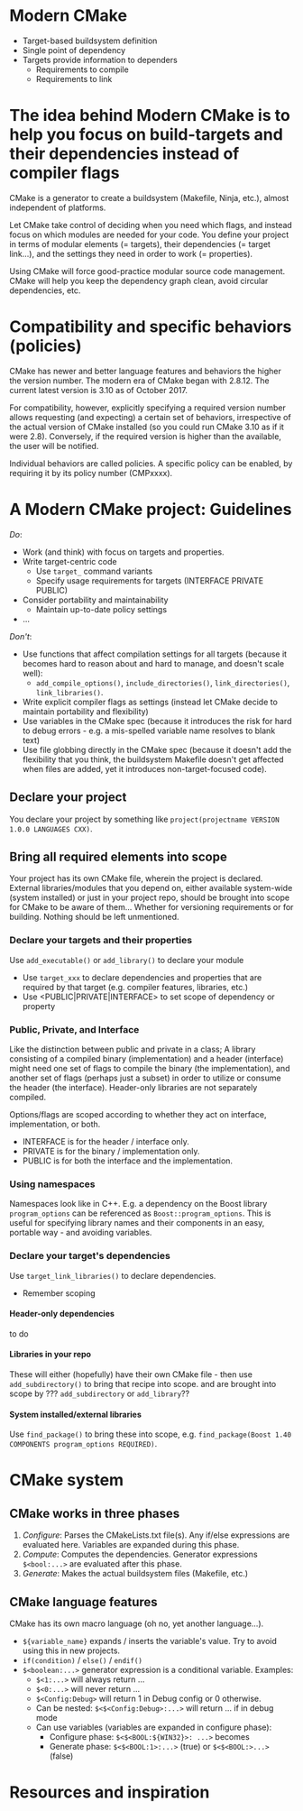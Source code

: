 
# Modern CMake
* Target-based buildsystem definition
* Single point of dependency
* Targets provide information to dependers
    * Requirements to compile
    * Requirements to link

# The idea behind Modern CMake is to help you focus on build-targets and their dependencies instead of compiler flags
CMake is a generator to create a buildsystem (Makefile, Ninja, etc.), almost independent of platforms.

Let CMake take control of deciding when you need which flags, and instead focus on which modules are needed for your code. You define your project in terms of modular elements (= targets), their dependencies (= target link...), and the settings they need in order to work (= properties).

Using CMake will force good-practice modular source code management. CMake will help you keep the dependency graph clean, avoid circular dependencies, etc.

# Compatibility and specific behaviors (policies)
CMake has newer and better language features and behaviors the higher the version number. The modern era of CMake began with 2.8.12. The current latest version is 3.10 as of October 2017.

For compatibility, however, explicitly specifying a required version number allows requesting (and expecting) a certain set of behaviors, irrespective of the actual version of CMake installed (so you could run CMake 3.10 as if it were 2.8). Conversely, if the required version is higher than the available, the user will be notified.

Individual behaviors are called policies. A specific policy can be enabled, by requiring it by its policy number (CMPxxxx).

# A Modern CMake project: Guidelines
_Do_:
* Work (and think) with focus on targets and properties.
* Write target-centric code
    * Use `target_` command variants
    * Specify usage requirements for targets (INTERFACE PRIVATE PUBLIC)
* Consider portability and maintainability
    * Maintain up-to-date policy settings
* ...

_Don't_:
* Use functions that affect compilation settings for all targets (because it becomes hard to reason about and hard to manage, and doesn't scale well):
    * `add_compile_options()`, `include_directories()`, `link_directories()`, `link_libraries()`.
* Write explicit compiler flags as settings (instead let CMake decide to maintain portability and flexibility)
* Use variables in the CMake spec (because it introduces the risk for hard to debug errors - e.g. a mis-spelled variable name resolves to blank text)
* Use file globbing directly in the CMake spec (because it doesn't add the flexibility that you think, the buildsystem Makefile doesn't get affected when files are added, yet it introduces non-target-focused code).

## Declare your project
You declare your project by something like `project(projectname VERSION 1.0.0 LANGUAGES CXX)`.

## Bring all required elements into scope
Your project has its own CMake file, wherein the project is declared. External libraries/modules that you depend on, either available system-wide (system installed) or just in your project repo, should be brought into scope for CMake to be aware of them... Whether for versioning requirements or for building. Nothing should be left unmentioned.

### Declare your targets and their properties
Use `add_executable()` or `add_library()` to declare your module
* Use `target_xxx` to declare dependencies and properties that are required by that target (e.g. compiler features, libraries, etc.)
* Use <PUBLIC|PRIVATE|INTERFACE> to set scope of dependency or property

### Public, Private, and Interface
Like the distinction between public and private in a class; A library consisting of a compiled binary (implementation) and a header (interface)  might need one set of flags to compile the binary (the implementation), and another set of flags (perhaps just a subset) in order to utilize or consume the header (the interface). Header-only libraries are not separately compiled.

Options/flags are scoped according to whether they act on interface, implementation, or both.
* INTERFACE is for the header / interface only.
* PRIVATE is for the binary / implementation only.
* PUBLIC is for both the interface and the implementation.

### Using namespaces
Namespaces look like in C++. E.g. a dependency on the Boost library `program_options` can be referenced as `Boost::program_options`. This is useful for specifying library names and their components in an easy, portable way - and avoiding variables.

### Declare your target's dependencies
Use `target_link_libraries()` to declare dependencies.
* Remember scoping

#### Header-only dependencies
to do

#### Libraries in your repo
These will either (hopefully) have their own CMake file - then use `add_subdirectory()` to bring that recipe into scope. and are brought into scope by ??? `add_subdirectory` or `add_library`??

#### System installed/external libraries
Use `find_package()` to bring these into scope, e.g. `find_package(Boost 1.40 COMPONENTS program_options REQUIRED)`.

# CMake system

## CMake works in three phases
1. *Configure*: Parses the CMakeLists.txt file(s). Any if/else expressions are evaluated here. Variables are expanded during this phase.
2. *Compute*: Computes the dependencies. Generator expressions `$<bool:...>` are evaluated after this phase.
3. *Generate*: Makes the actual buildsystem files (Makefile, etc.)

## CMake language features
CMake has its own macro language (oh no, yet another language...).
* `${variable_name}` expands / inserts the variable's value. Try to avoid using this in new projects.
* `if(condition)` / `else()` / `endif()`
* `$<boolean:...>` generator expression is a conditional variable. Examples:
    * `$<1:...>` will always return ...
    * `$<0:...>` will never return ...
    * `$<Config:Debug>` will return 1 in Debug config or 0 otherwise.
    * Can be nested: `$<$<Config:Debug>:...>` will return ... if in debug mode
    * Can use variables (variables are expanded in configure phase):
        * Configure phase: `$<$<BOOL:${WIN32}>: ...>` becomes
        * Generate phase: `$<$<BOOL:1>:...>` (true) or `$<$<BOOL:>...>` (false)


# Resources and inspiration
[](https://github.com/Wigner-GPU-Lab/Teaching/tree/master/CMake/Lesson1_CompileC_CPP)
[](https://github.com/onqtam/awesome-cmake)
[](https://cmake.org/cmake/help/v3.10/manual/cmake-buildsystem.7.html)
[](https://rix0r.nl/blog/2015/08/13/cmake-guide/)
[](https://asmbits.blogspot.com/2017/06/idiomatic-cmake.html)
[](https://www.slideshare.net/DanielPfeifer1/cmake-48475415)
[](https://github.com/ttroy50/cmake-examples)
[](https://www.youtube.com/watch?v=eC9-iRN2b04)
